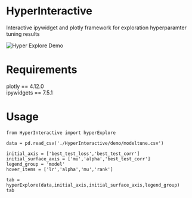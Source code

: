 # HyperInteractive
Interactive ipywidget and plotly framework for exploration hyperparamter tuning results



![Hyper Explore Demo](demo/demo.gif)

# Requirements
plotly == 4.12.0 <br>
ipywidgets == 7.5.1

# Usage

```import pandas as pd
from HyperInteractive import hyperExplore

data = pd.read_csv('./HyperInteractive/demo/modeltune.csv')

initial_axis = ['best_test_loss','best_test_corr']
initial_surface_axis = ['mu','alpha','best_test_corr']
legend_group = 'model'
hover_items = ['lr','alpha','mu','rank']

tab = hyperExplore(data,initial_axis,initial_surface_axis,legend_group)
tab
```
